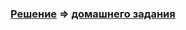 ### [Решение](https://github.com/Mortiferus/NotFound/tree/main_rework/src) => [домашнего задания](https://github.com/netology-code/javaqa-homeworks/tree/master/exceptions)

